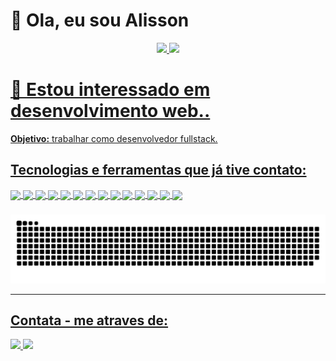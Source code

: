 
<h1> 
   👋 Ola, eu sou Alisson</h1>

<div align="center">
  <a href="https://github.com/4l1son">
  <img height="180em" src="https://github-readme-stats.vercel.app/api?username=4l1son&show_icons=true&theme=dracula&include_all_commits=true&count_private=true"/>
  <img height="180em" src="https://github-readme-stats.vercel.app/api/top-langs/?username=4l1son&layout=compact&langs_count=7&theme=dracula"/>
</div>


   #  👀 Estou interessado em desenvolvimento web..
**Objetivo:** trabalhar como desenvolvedor fullstack.
 
 ##  Tecnologias e ferramentas que já tive contato:

<div style="display: inline_block">
<img align="center" src="https://cdn.jsdelivr.net/gh/devicons/devicon/icons/java/java-original.svg" width=50 />
<img align="center" src="https://cdn.jsdelivr.net/gh/devicons/devicon/icons/spring/spring-original.svg" width=50 />
<img align="center" src="https://cdn.jsdelivr.net/gh/devicons/devicon/icons/python/python-original.svg" width=50 />
<img align="center" src="https://cdn.jsdelivr.net/gh/devicons/devicon/icons/javascript/javascript-original.svg" width=50 />
<img width="50" align="center" src="https://cdn.jsdelivr.net/gh/devicons/devicon/icons/php/php-original.svg" />

<img align="center" src="https://cdn.jsdelivr.net/gh/devicons/devicon/icons/html5/html5-original.svg" width=50 />
<img align="center" src="https://cdn.jsdelivr.net/gh/devicons/devicon/icons/css3/css3-original.svg" width=50 />
<img align="center" src="https://cdn.jsdelivr.net/gh/devicons/devicon/icons/react/react-original.svg" width=50 />
<img align="center" src="https://cdn.jsdelivr.net/gh/devicons/devicon/icons/mysql/mysql-original.svg" width=50 />
<img align="center" src="https://cdn.jsdelivr.net/gh/devicons/devicon/icons/oracle/oracle-original.svg" width=50 />
<img align="center" src="https://cdn.jsdelivr.net/gh/devicons/devicon/icons/git/git-original.svg" width=50 />
<img align="center" src="https://cdn.jsdelivr.net/gh/devicons/devicon/icons/github/github-original.svg" width=50 />


<img align="center" src="https://cdn.jsdelivr.net/gh/devicons/devicon/icons/linux/linux-original.svg" width=50 />
<img align="center" src="https://cdn.jsdelivr.net/gh/devicons/devicon/icons/windows8/windows8-original.svg" width=50 />
</div>

###



###

![](https://github.com/Platane/snk/raw/output/github-contribution-grid-snake.svg)

   
   
  <hr>
  <h2>Contata - me atraves de:</h2>
  <div>
  <img src="https://img.shields.io/badge/Gmail-D14836?style=for-the-badge&logo=gmail&logoColor=white">
  <img src="https://img.shields.io/badge/LinkedIn-0077B5?style=for-the-badge&logo=linkedin&logoColor=white">
  </div>




<!---
4l1sson/4l1sson is a ✨ special ✨ repository because its `README.md` (this file) appears on your GitHub profile.
You can click the Preview link to take a look at your changes.
--->
